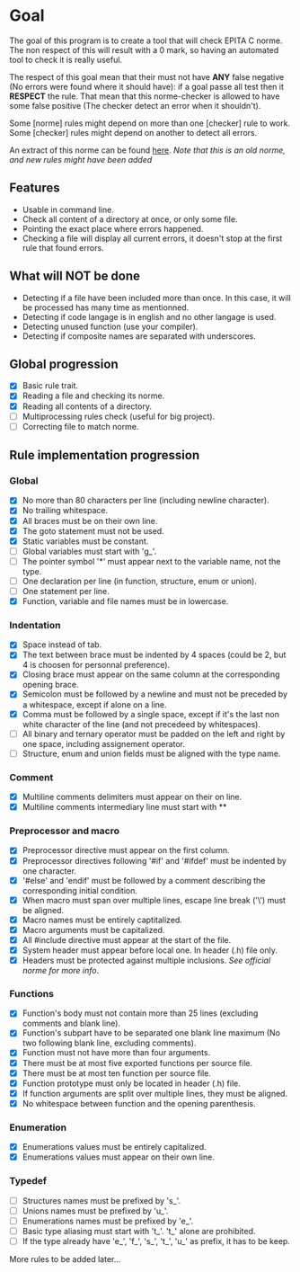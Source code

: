 # Goal

The goal of this program is to create a tool that will check EPITA C norme.
The non respect of this will result with a 0 mark, so having an automated tool to check it
is really useful.

The respect of this goal mean that their must not have **ANY** false negative (No errors were found where it should have):
if a goal passe all test then it **RESPECT** the rule. That mean that this norme-checker is allowed to have some false positive
(The checker detect an error when it shouldn't).

Some [norme] rules might depend on more than one [checker] rule to work.
Some [checker] rules might depend on another to detect all errors.

An extract of this norme can be found [here](http://tsunanet.net/~tsuna/codingstyle/codingstyle.pdf).
*Note that this is an old norme, and new rules might have been added*

## Features

* Usable in command line.
* Check all content of a directory at once, or only some file.
* Pointing the exact place where errors happened.
* Checking a file will display all current errors, it doesn't stop at the first rule that found errors.

## What will **NOT** be done

* Detecting if a file have been included more than once. In this case, it will be processed has many time as mentionned.
* Detecting if code langage is in english and no other langage is used.
* Detecting unused function (use your compiler).
* Detecting if composite names are separated with underscores.

## Global progression

- [x] Basic rule trait.
- [x] Reading a file and checking its norme.
- [x] Reading all contents of a directory.
- [ ] Multiprocessing rules check (useful for big project).
- [ ] Correcting file to match norme.

## Rule implementation progression

### Global
- [x] No more than 80 characters per line (including newline character).
- [x] No trailing whitespace.
- [x] All braces must be on their own line.
- [x] The goto statement must not be used.
- [x] Static variables must be constant.
- [ ] Global variables must start with 'g_'.
- [ ] The pointer symbol '*' must appear next to the variable name, not the type.
- [ ] One declaration per line (in function, structure, enum or union).
- [ ] One statement per line.
- [x] Function, variable and file names must be in lowercase.

### Indentation
- [x] Space instead of tab.
- [x] The text between brace must be indented by 4 spaces (could be 2, but 4 is choosen for personnal preference).
- [x] Closing brace must appear on the same column at the corresponding opening brace.
- [x] Semicolon must be followed by a newline and must not be preceded by a whitespace, except if alone on a line.
- [x] Comma must be followed by a single space, except if it's the last non white character of the line (and not precedeed by whitespaces).
- [ ] All binary and ternary operator must be padded on the left and right by one space, including assignement operator.
- [ ] Structure, enum and union fields must be aligned with the type name.

### Comment
- [x] Multiline comments delimiters must appear on their on line.
- [x] Multiline comments intermediary line must start with **

### Preprocessor and macro
- [x] Preprocessor directive must appear on the first column.
- [x] Preprocessor directives following '#if' and '#ifdef' must be indented by one character.
- [x] '#else' and 'endif' must be followed by a comment describing the corresponding initial condition.
- [x] When macro must span over multiple lines, escape line break ('\\') must be aligned.
- [x] Macro names must be entirely captitalized.
- [x] Macro arguments must be capitalized.
- [x] All #include directive must appear at the start of the file.
- [x] System header must appear before local one. In header (.h) file only.
- [x] Headers must be protected against multiple inclusions. *See official norme for more info*.

### Functions
- [x] Function's body must not contain more than 25 lines (excluding comments and blank line).
- [x] Function's subpart have to be separated one blank line maximum (No two following blank line, excluding comments).
- [x] Function must not have more than four arguments.
- [x] There must be at most five exported functions per source file.
- [x] There must be at most ten function per source file.
- [x] Function prototype must only be located in header (.h) file.
- [x] If function arguments are split over multiple lines, they must be aligned.
- [x] No whitespace between function and the opening parenthesis.

### Enumeration
- [x] Enumerations values must be entirely capitalized.
- [x] Enumerations values must appear on their own line.

### Typedef
- [ ] Structures names must be prefixed by 's_'.
- [ ] Unions names must be prefixed by 'u_'.
- [ ] Enumerations names must be prefixed by 'e_'.
- [ ] Basic type aliasing must start with 't_'. 't_' alone are prohibited.
- [ ] If the type already have 'e_', 'f_', 's_', 't_', 'u_' as prefix, it has to be keep.

More rules to be added later...
